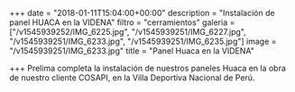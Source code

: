 +++
date = "2018-01-11T15:04:00+00:00"
description = "Instalación de panel HUACA en la VIDENA"
filtro = "cerramientos"
galeria = ["/v1545939252/IMG_6225.jpg", "/v1545939251/IMG_6227.jpg", "/v1545939251/IMG_6233.jpg", "/v1545939251/IMG_6235.jpg"]
image = "/v1545939251/IMG_6233.jpg"
title = "Panel Huaca en la VIDENA"

+++
Prelima completa la instalación de nuestros paneles Huaca en la obra de nuestro cliente COSAPI, en la Villa Deportiva Nacional de Perú.